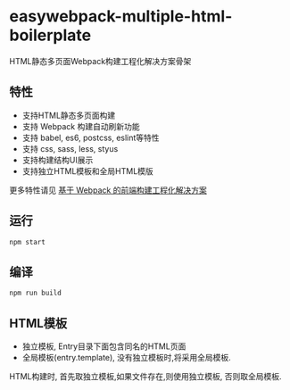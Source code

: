 # easywebpack-multiple-html-boilerplate

HTML静态多页面Webpack构建工程化解决方案骨架

## 特性

- 支持HTML静态多页面构建
- 支持 Webpack 构建自动刷新功能
- 支持 babel, es6, postcss, eslint等特性
- 支持 css, sass, less, styus 
- 支持构建结构UI展示
- 支持独立HTML模板和全局HTML模版

更多特性请见 [基于 Webpack 的前端构建工程化解决方案](https://github.com/hubcarl/easywebpack)

## 运行


```bash
npm start
```


## 编译

```bash
npm run build
```

## HTML模板

- 独立模板, Entry目录下面包含同名的HTML页面
- 全局模板(entry.template), 没有独立模板时,将采用全局模板.

HTML构建时, 首先取独立模板,如果文件存在,则使用独立模板, 否则取全局模板.
